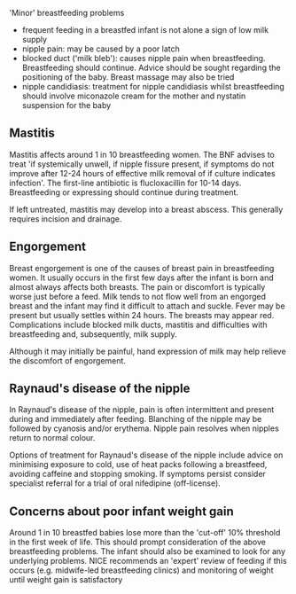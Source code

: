 'Minor' breastfeeding problems  
* frequent feeding in a breastfed infant is not alone a sign of low milk supply
* nipple pain: may be caused by a poor latch
* blocked duct ('milk bleb'): causes nipple pain when breastfeeding. Breastfeeding should continue. Advice should be sought regarding the positioning of the baby. Breast massage may also be tried
* nipple candidiasis: treatment for nipple candidiasis whilst breastfeeding should involve miconazole cream for the mother and nystatin suspension for the baby

  
  
Mastitis
--------

  
Mastitis affects around 1 in 10 breastfeeding women. The BNF advises to treat 'if systemically unwell, if nipple fissure present, if symptoms do not improve after 12\-24 hours of effective milk removal of if culture indicates infection'. The first\-line antibiotic is flucloxacillin for 10\-14 days. Breastfeeding or expressing should continue during treatment.  
  
If left untreated, mastitis may develop into a breast abscess. This generally requires incision and drainage.  
  
  
Engorgement
-----------

  
Breast engorgement is one of the causes of breast pain in breastfeeding women. It usually occurs in the first few days after the infant is born and almost always affects both breasts. The pain or discomfort is typically worse just before a feed. Milk tends to not flow well from an engorged breast and the infant may find it difficult to attach and suckle. Fever may be present but usually settles within 24 hours. The breasts may appear red. Complications include blocked milk ducts, mastitis and difficulties with breastfeeding and, subsequently, milk supply.   
  
Although it may initially be painful, hand expression of milk may help relieve the discomfort of engorgement.  
  
  
Raynaud's disease of the nipple
-------------------------------

  
In Raynaud's disease of the nipple, pain is often intermittent and present during and immediately after feeding. Blanching of the nipple may be followed by cyanosis and/or erythema. Nipple pain resolves when nipples return to normal colour.   
  
Options of treatment for Raynaud's disease of the nipple include advice on minimising exposure to cold, use of heat packs following a breastfeed, avoiding caffeine and stopping smoking. If symptoms persist consider specialist referral for a trial of oral nifedipine (off\-license).  
  
  
Concerns about poor infant weight gain
--------------------------------------

  
Around 1 in 10 breastfed babies lose more than the 'cut\-off' 10% threshold in the first week of life. This should prompt consideration of the above breastfeeding problems. The infant should also be examined to look for any underlying problems. NICE recommends an 'expert' review of feeding if this occurs (e.g. midwife\-led breastfeeding clinics) and monitoring of weight until weight gain is satisfactory